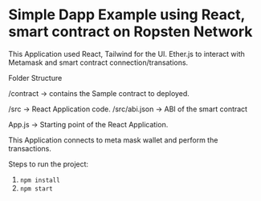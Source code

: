 # Simple Dapp Example using React, smart contract on Ropsten Network

This Application used React, Tailwind for the UI.
Ether.js to interact with Metamask and smart contract connection/transations.

Folder Structure

/contract -> contains the Sample contract to deployed.

/src -> React Application code.
/src/abi.json -> ABI of the smart contract 

App.js -> Starting point of the React Application.

This Application connects to meta mask wallet and perform the transactions.

Steps to run the project: 

1. `npm install`
2. `npm start`

